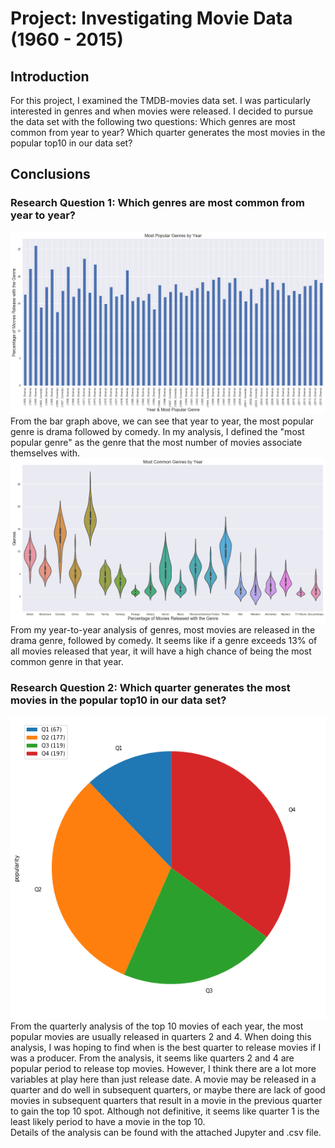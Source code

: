 # Project: Investigating Movie Data (1960 - 2015)

## Introduction
For this project, I examined the TMDB-movies data set. I was particularly interested in genres and when movies were released. I decided to pursue the data set with the following two questions: 
Which genres are most common from year to year?
Which quarter generates the most movies in the popular top10 in our data set?

## Conclusions
### Research Question 1: Which genres are most common from year to year?
![alt text](https://github.com/jasccyang/TMDB-movies-investigation/blob/master/pop-genre-year.png?raw=true)
<br>
From the bar graph above, we can see that year to year, the most popular genre is drama followed by comedy. In my analysis, I defined the "most popular genre" as the genre that the most number of movies associate themselves with.
![alt text](https://github.com/jasccyang/TMDB-movies-investigation/blob/master/com-genre-year.png?raw=true)
<br>
From my year-to-year analysis of genres, most movies are released in the drama genre, followed by comedy. It seems like if a genre exceeds 13% of all movies released that year, it will have a high chance of being the most common genre in that year.

### Research Question 2: Which quarter generates the most movies in the popular top10 in our data set?
![alt text](https://github.com/jasccyang/TMDB-movies-investigation/blob/master/top10-release-quarter.png?raw=true)
<br>
From the quarterly analysis of the top 10 movies of each year, the most popular movies are usually released in quarters 2 and 4. When doing this analysis, I was hoping to find when is the best quarter to release movies if I was a producer. From the analysis, it seems like quarters 2 and 4 are popular period to release top movies. However, I think there are a lot more variables at play here than just release date. A movie may be released in a quarter and do well in subsequent quarters, or maybe there are lack of good movies in subsequent quarters that result in a movie in the previous quarter to gain the top 10 spot. Although not definitive, it seems like quarter 1 is the least likely period to have a movie in the top 10.
<br>
Details of the analysis can be found with the attached Jupyter and .csv file.
